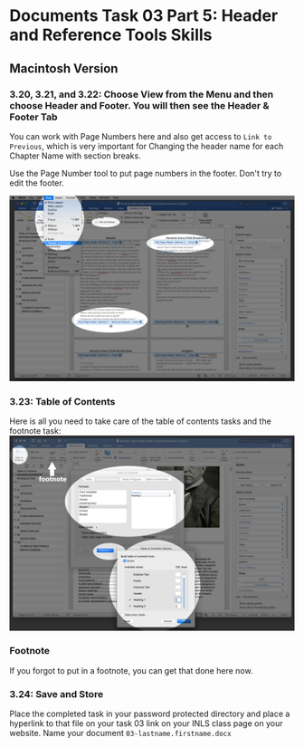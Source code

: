 # Documents Task 03 Part 5: Header and Reference Tools Skills
## Macintosh Version

### 3.20, 3.21, and 3.22: Choose View from the Menu and then choose Header and Footer. You will then see the Header & Footer Tab 

You can work with Page Numbers here and also get access to ```Link to Previous```, which is very important for Changing the header name for each Chapter Name with section breaks.

Use the Page Number tool to put page numbers in the footer. Don't try to edit the footer.

<img src="header-footer.png">

### 3.23: Table of Contents 

Here is all you need to take care of the table of contents tasks and the footnote task:
<img src="table-of-contents.png">

### Footnote

If you forgot to put in a footnote, you can get that done here now.

### 3.24: Save and Store

Place the completed task in your password protected directory and place a hyperlink to that file on your task 03 link on your INLS class page on your website. Name your document ```03-lastname.firstname.docx```
